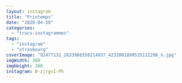 ```yaml
---
layout: instagram
title: "Printemps"
date: "2020-04-10"
categories: 
  - "trucs-instagrammes"
tags: 
  - "instagram"
  - "strasbourg"
coverImage: "92477131_2633966550214937_4232001899535112296_n.jpg"
imgWidth: 360
imgHeight: 360
instagram: B-zjrgvI-Ph
---
```

